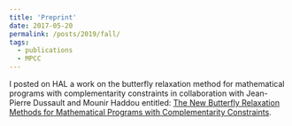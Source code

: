 ```yaml
---
title: 'Preprint'
date: 2017-05-20
permalink: /posts/2019/fall/
tags:
  - publications
  - MPCC
---
```

I posted on HAL a work on the butterfly relaxation method for mathematical programs with complementarity constraints in collaboration with Jean-Pierre Dussault and Mounir Haddou entitled: [The New Butterfly Relaxation Methods for Mathematical Programs with Complementarity Constraints](https://hal.archives-ouvertes.fr/hal-01525399v1).
